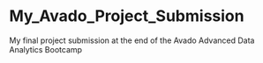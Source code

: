 # My_Avado_Project_Submission
My final project submission at the end of the Avado Advanced Data Analytics Bootcamp
